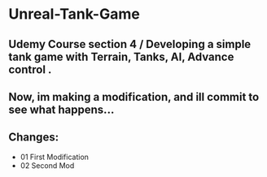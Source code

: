 # Unreal-Tank-Game
Udemy Course section 4 / Developing a simple tank game with Terrain, Tanks, AI, Advance control .
---
Now, im making a modification, and ill commit to see what happens...
---
## Changes:
* 01 First Modification
* 02 Second Mod
